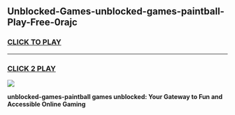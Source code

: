 
## Unblocked-Games-unblocked-games-paintball-Play-Free-0rajc
<h3>
<a href="https://premium76.site?title=unblocked-games-paintball&ref=17A">CLICK TO PLAY</a></h3>
<hr>

<h3>
<a href="https://premium76.site?title=unblocked-games-paintball&ref=17A">CLICK 2 PLAY</a>
  
</h3>

<a href="https://premium76.site?title=unblocked-games-paintball&ref=17A"><img src="https://clearcache.store/games.png"></a>


**unblocked-games-paintball games unblocked: Your Gateway to Fun and Accessible Online Gaming**
